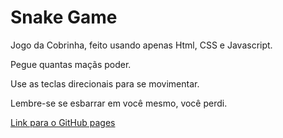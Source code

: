 # Snake Game 
<p>
    Jogo da Cobrinha, feito usando apenas Html, CSS e Javascript. 
</p>

<p>Pegue quantas maçãs poder.</p>

<p>Use as teclas direcionais para se movimentar.</p>

<p>Lembre-se se esbarrar em você mesmo, você perdi.</p>

<a href="https://lucasramos1501.github.io/snake-game/">Link para o GitHub pages</a>
